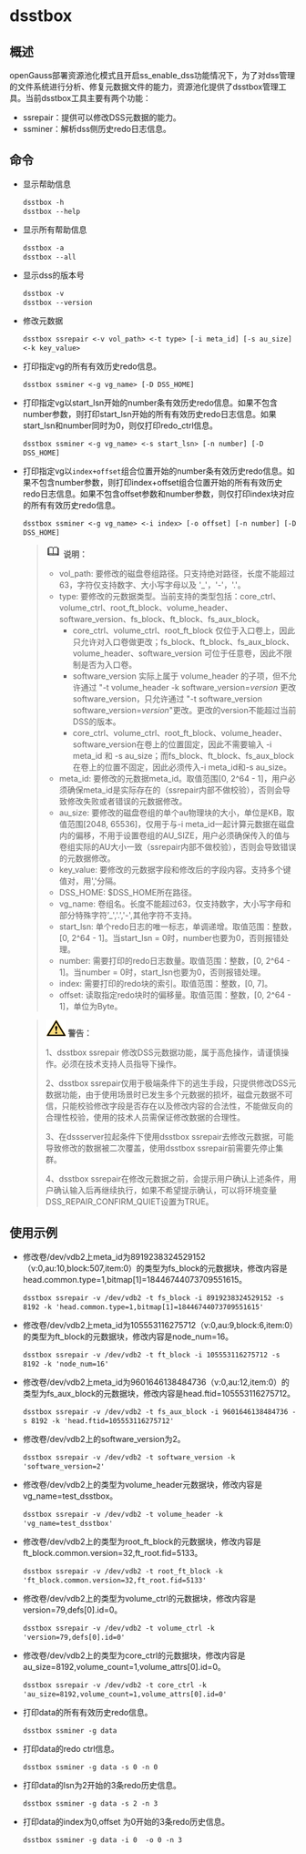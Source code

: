 # dsstbox

## 概述<a name="section1377524355216"></a>

openGauss部署资源池化模式且开启ss\_enable\_dss功能情况下，为了对dss管理的文件系统进行分析、修复元数据文件的能力，资源池化提供了dsstbox管理工具。当前dsstbox工具主要有两个功能：
-   ssrepair：提供可以修改DSS元数据的能力。
-   ssminer：解析dss侧历史redo日志信息。

## 命令<a name="section161808461171"></a>

-   显示帮助信息

    ```
    dsstbox -h
    dsstbox --help
    ```

-   显示所有帮助信息

    ```
    dsstbox -a
    dsstbox --all
    ```

-   显示dss的版本号

    ```
    dsstbox -v
    dsstbox --version
    ```

-   修改元数据

    ```
    dsstbox ssrepair <-v vol_path> <-t type> [-i meta_id] [-s au_size] <-k key_value>
    ```
-   打印指定vg的所有有效历史redo信息。

    ```
    dsstbox ssminer <-g vg_name> [-D DSS_HOME]
    ```
-   打印指定vg以start_lsn开始的number条有效历史redo信息。如果不包含number参数，则打印start_lsn开始的所有有效历史redo日志信息。如果start_lsn和number同时为0，则仅打印redo_ctrl信息。
    ```
    dsstbox ssminer <-g vg_name> <-s start_lsn> [-n number] [-D DSS_HOME]
    ```
-   打印指定vg以`index+offset`组合位置开始的number条有效历史redo信息。如果不包含number参数，则打印index+offset组合位置开始的所有有效历史redo日志信息。如果不包含offset参数和number参数，则仅打印index块对应的所有有效历史redo信息。

    ```
    dsstbox ssminer <-g vg_name> <-i index> [-o offset] [-n number] [-D DSS_HOME]
    ```
    >![](public_sys-resources/icon-note.png) **说明：** 
    >-   vol_path: 要修改的磁盘卷组路径。只支持绝对路径，长度不能超过63，字符仅支持数字、大小写字母以及 '_'，'-'，'.'。
    >-   type: 要修改的元数据类型。当前支持的类型包括：core_ctrl、volume_ctrl、root_ft_block、volume_header、software_version、fs_block、ft_block、fs_aux_block。
    >      - core_ctrl、volume_ctrl、root_ft_block 仅位于入口卷上，因此只允许对入口卷做更改；fs_block、ft_block、fs_aux_block、volume_header、software_version 可位于任意卷，因此不限制是否为入口卷。
    >      - software_version 实际上属于 volume_header 的子项，但不允许通过 "-t volume_header -k software_version=*version* 更改 software_version，只允许通过 "-t software_version software_version=*version*"更改。更改的version不能超过当前DSS的版本。
    >      - core_ctrl、volume_ctrl、root_ft_block、volume_header、software_version在卷上的位置固定，因此不需要输入 -i meta_id 和 -s au_size；而fs_block、ft_block、fs_aux_block在卷上的位置不固定，因此必须传入-i meta_id和-s au_size。
    >-   meta_id: 要修改的元数据meta_id。取值范围[0, 2^64 - 1]，用户必须确保meta_id是实际存在的（ssrepair内部不做校验），否则会导致修改失败或者错误的元数据修改。
    >-   au_size: 要修改的磁盘卷组的单个au物理块的大小，单位是KB，取值范围[2048, 65536]，仅用于与-i meta_id一起计算元数据在磁盘内的偏移，不用于设置卷组的AU_SIZE，用户必须确保传入的值与卷组实际的AU大小一致（ssrepair内部不做校验），否则会导致错误的元数据修改。
    >-   key_value: 要修改的元数据字段和修改后的字段内容。支持多个键值对，用','分隔。
    >-   DSS_HOME: $DSS\_HOME所在路径。
    >-   vg_name: 卷组名。长度不能超过63，仅支持数字，大小写字母和部分特殊字符’_','.','-',其他字符不支持。
    >-   start_lsn: 单个redo日志的唯一标志，单调递增。取值范围：整数，[0, 2^64 - 1]。当start_lsn = 0时，number也要为0，否则报错处理。
    >-   number: 需要打印的redo日志数量。取值范围：整数，[0, 2^64 - 1]。当number = 0时，start_lsn也要为0，否则报错处理。
    >-   index: 需要打印的redo块的索引。取值范围：整数，[0, 7]。
    >-   offset: 读取指定redo块时的偏移量。取值范围：整数，[0, 2^64 - 1]，单位为Byte。


    > <img src="public_sys-resources/icon-danger.png"> **警告：**   
    >
    >1、dsstbox ssrepair 修改DSS元数据功能，属于高危操作，请谨慎操作。必须在技术支持人员指导下操作。
    >
    >2、dsstbox ssrepair仅用于极端条件下的逃生手段，只提供修改DSS元数据功能，由于使用场景时已发生多个元数据的损坏，磁盘元数据不可信，只能校验修改字段是否存在以及修改内容的合法性，不能做反向的合理性校验，使用的技术人员需保证修改数据的合理性。
    >
    >3、在dssserver拉起条件下使用dsstbox ssrepair去修改元数据，可能导致修改的数据被二次覆盖，使用dsstbox ssrepair前需要先停止集群。
    >
    >4、dsstbox ssrepair在修改元数据之前，会提示用户确认上述条件，用户确认输入后再继续执行，如果不希望提示确认，可以将环境变量DSS_REPAIR_CONFIRM_QUIET设置为TRUE。


## 使用示例<a name="section192337387165"></a>

-   修改卷/dev/vdb2上meta_id为8919238324529152（v:0,au:10,block:507,item:0）的类型为fs_block的元数据块，修改内容是head.common.type=1,bitmap[1]=18446744073709551615。

    ```
    dsstbox ssrepair -v /dev/vdb2 -t fs_block -i 8919238324529152 -s 8192 -k 'head.common.type=1,bitmap[1]=18446744073709551615'
    ```
-   修改卷/dev/vdb2上meta_id为105553116275712（v:0,au:9,block:6,item:0）的类型为ft_block的元数据块，修改内容是node_num=16。
    ```
    dsstbox ssrepair -v /dev/vdb2 -t ft_block -i 105553116275712 -s 8192 -k 'node_num=16'
    ```
-   修改卷/dev/vdb2上meta_id为9601646138484736（v:0,au:12,item:0）的类型为fs_aux_block的元数据块，修改内容是head.ftid=105553116275712。
    ```
    dsstbox ssrepair -v /dev/vdb2 -t fs_aux_block -i 9601646138484736 -s 8192 -k 'head.ftid=105553116275712'
    ```
-   修改卷/dev/vdb2上的software_version为2。
    ```
    dsstbox ssrepair -v /dev/vdb2 -t software_version -k 'software_version=2'
    ```
-   修改卷/dev/vdb2上的类型为volume_header元数据块，修改内容是vg_name=test_dsstbox。
    ```
    dsstbox ssrepair -v /dev/vdb2 -t volume_header -k 'vg_name=test_dsstbox'
    ```
-   修改卷/dev/vdb2上的类型为root_ft_block的元数据块，修改内容是ft_block.common.version=32,ft_root.fid=5133。
    ```
    dsstbox ssrepair -v /dev/vdb2 -t root_ft_block -k 'ft_block.common.version=32,ft_root.fid=5133'
    ```
-   修改卷/dev/vdb2上的类型为volume_ctrl的元数据块，修改内容是version=79,defs[0].id=0。
    ```
    dsstbox ssrepair -v /dev/vdb2 -t volume_ctrl -k 'version=79,defs[0].id=0'
    ```
-   修改卷/dev/vdb2上的类型为core_ctrl的元数据块，修改内容是au_size=8192,volume_count=1,volume_attrs[0].id=0。
    ```
    dsstbox ssrepair -v /dev/vdb2 -t core_ctrl -k 'au_size=8192,volume_count=1,volume_attrs[0].id=0'
    ```
-   打印data的所有有效历史redo信息。
    ```
    dsstbox ssminer -g data
    ```
-   打印data的redo ctrl信息。
    ```
    dsstbox ssminer -g data -s 0 -n 0
    ```
-   打印data的lsn为2开始的3条redo历史信息。
    ```
    dsstbox ssminer -g data -s 2 -n 3
    ```
-   打印data的index为0,offset 为0开始的3条redo历史信息。
    ```
    dsstbox ssminer -g data -i 0  -o 0 -n 3
    ```
